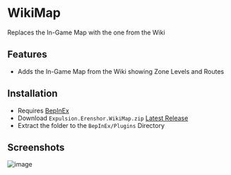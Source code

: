 # WikiMap
Replaces the In-Game Map with the one from the Wiki

## Features
- Adds the In-Game Map from the Wiki showing Zone Levels and Routes

## Installation
- Requires [BepInEx](https://github.com/BepInEx/BepInEx)
- Download `Expulsion.Erenshor.WikiMap.zip` [Latest Release](https://github.com/iExpulsion/Expulsion.Erenshor.WikiMap/releases/latest)
- Extract the folder to the `BepInEx/Plugins` Directory

## Screenshots
![image](https://github.com/user-attachments/assets/a184f78b-4525-4704-a6cf-b6b033d29860)

